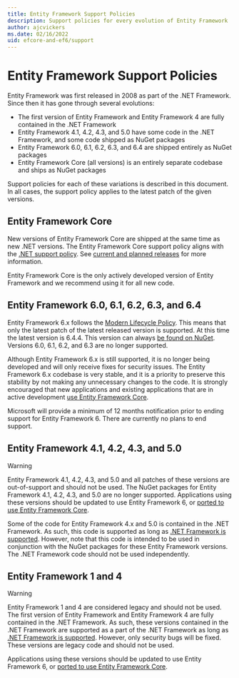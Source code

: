 ```yaml
---
title: Entity Framework Support Policies
description: Support policies for every evolution of Entity Framework
author: ajcvickers
ms.date: 02/16/2022
uid: efcore-and-ef6/support
---
```


# Entity Framework Support Policies

Entity Framework was first released in 2008 as part of the .NET Framework. Since then it has gone through several evolutions:

- The first version of Entity Framework and Entity Framework 4 are fully contained in the .NET Framework
- Entity Framework 4.1, 4.2, 4.3, and 5.0 have some code in the .NET Framework, and some code shipped as NuGet packages
- Entity Framework 6.0, 6.1, 6.2, 6.3, and 6.4 are shipped entirely as NuGet packages
- Entity Framework Core (all versions) is an entirely separate codebase and ships as NuGet packages

Support policies for each of these variations is described in this document. In all cases, the support policy applies to the latest patch of the given versions.

## Entity Framework Core

New versions of Entity Framework Core are shipped at the same time as new .NET versions. The Entity Framework Core support policy aligns with the [.NET support policy](https://dotnet.microsoft.com/platform/support/policy/dotnet-core). See [current and planned releases](xref:core/what-is-new/index) for more information.

Entity Framework Core is the only actively developed version of Entity Framework and we recommend using it for all new code.

## Entity Framework 6.0, 6.1, 6.2, 6.3, and 6.4

Entity Framework 6.x follows the [Modern Lifecycle Policy](/lifecycle/policies/modern). This means that only the latest patch of the latest released version is supported. At this time the latest version is 6.4.4. This version can always [be found on NuGet](https://www.nuget.org/packages/EntityFramework/).
Versions 6.0, 6.1, 6.2, and 6.3 are no longer supported.

Although Entity Framework 6.x is still supported, it is no longer being developed and will only receive fixes for security issues. The Entity Framework 6.x codebase is very stable, and it is a priority to preserve this stability by not making any unnecessary changes to the code. It is strongly encouraged that new applications and existing applications that are in active development [use Entity Framework Core](xref:efcore-and-ef6/index).

Microsoft will provide a minimum of 12 months notification prior to ending support for Entity Framework 6. There are currently no plans to end support.

## Entity Framework 4.1, 4.2, 4.3, and 5.0

> [!WARNING]
> Entity Framework 4.1, 4.2, 4.3, and 5.0 and all patches of these versions are out-of-support and should not be used.
The NuGet packages for Entity Framework 4.1, 4.2, 4.3, and 5.0 are no longer supported. Applications using these versions should be updated to use Entity Framework 6, or [ported to use Entity Framework Core](xref:efcore-and-ef6/porting/index).

Some of the code for Entity Framework 4.x and 5.0 is contained in the .NET Framework. As such, this code is supported as long as [.NET Framework is supported](/lifecycle/products/microsoft-net-framework). However, note that this code is intended to be used in conjunction with the NuGet packages for these Entity Framework versions. The .NET Framework code should not be used independently.

## Entity Framework 1 and 4

> [!WARNING]
> Entity Framework 1 and 4 are considered legacy and should not be used.
The first version of Entity Framework and Entity Framework 4 are fully contained in the .NET Framework. As such, these versions contained in the .NET Framework are supported as a part of the .NET Framework as long as [.NET Framework is supported](/lifecycle/products/microsoft-net-framework). However, only security bugs will be fixed. These versions are legacy code and should not be used.

Applications using these versions should be updated to use Entity Framework 6, or [ported to use Entity Framework Core](xref:efcore-and-ef6/porting/index).
